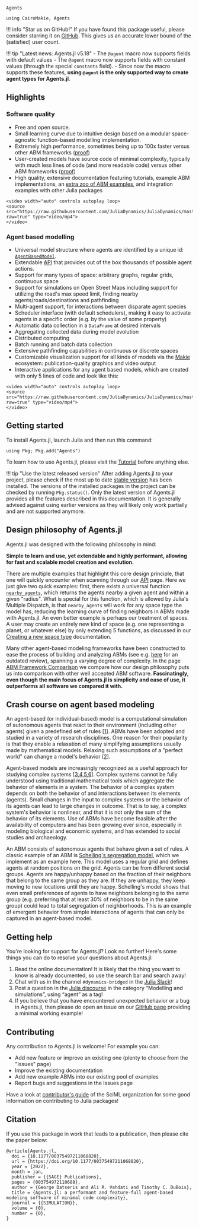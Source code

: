 ```@docs
Agents
```

```@setup MAIN
using CairoMakie, Agents
```

!!! info "Star us on GitHub!"
    If you have found this package useful, please consider starring it on [GitHub](https://github.com/JuliaDynamics/Agents.jl).
    This gives us an accurate lower bound of the (satisfied) user count.

!!! tip "Latest news: Agents.jl v5.18"
    - The `@agent` macro now supports fields with default values
    - The `@agent` macro now supports fields with constant values (through the special `constants` field).
    - Since now the macro supports these features, **using `@agent` is the only supported way to create agent types for Agents.jl**.


## Highlights

### Software quality

* Free and open source.
* Small learning curve due to intuitive design based on a modular space-agnostic function-based modelling implementation.
* Extremely high performance, sometimes being up to 100x faster versus other ABM frameworks ([proof](https://github.com/JuliaDynamics/ABM_Framework_Comparisons))
* User-created models have source code of minimal complexity, typically with much less lines of code (and more readable code) versus other ABM frameworks ([proof](https://github.com/JuliaDynamics/ABM_Framework_Comparisons))
* High quality, extensive documentation featuring tutorials, example ABM implementations, an [extra zoo of ABM examples](https://juliadynamics.github.io/AgentsExampleZoo.jl/dev/), and integration examples with other Julia packages

```@raw html
<video width="auto" controls autoplay loop>
<source src="https://raw.githubusercontent.com/JuliaDynamics/JuliaDynamics/master/videos/agents/showcase.mp4?raw=true" type="video/mp4">
</video>
```


### Agent based modelling

* Universal model structure where agents are identified by a unique id: [`AgentBasedModel`](@ref).
* Extendable [API](@ref) that provides out of the box thousands of possible agent actions.
* Support for many types of space: arbitrary graphs, regular grids, continuous space
* Support for simulations on Open Street Maps including support for utilizing the road's max speed limit, finding nearby agents/roads/destinations and pathfinding
* Multi-agent support, for interactions between disparate agent species
* Scheduler interface (with default schedulers), making it easy to activate agents in a specific order (e.g. by the value of some property)
* Automatic data collection in a `DataFrame` at desired intervals
* Aggregating collected data during model evolution
* Distributed computing
* Batch running and batch data collection
* Extensive pathfinding capabilities in continuous or discrete spaces
* Customizable visualization support for all kinds of models via the [Makie](https://makie.juliaplots.org/stable/) ecosystem: publication-quality graphics and video output
* Interactive applications for any agent based models, which are created with only 5 lines of code and look like this:

```@raw html
<video width="auto" controls autoplay loop>
<source src="https://raw.githubusercontent.com/JuliaDynamics/JuliaDynamics/master/videos/interact/agents.mp4?raw=true" type="video/mp4">
</video>
```

## Getting started

To install Agents.jl, launch Julia and then run this command:

```
using Pkg; Pkg.add("Agents")
```

To learn how to use Agents.jl, please visit the [Tutorial](@ref) before anything else.

!!! tip "Use the latest released version"
    After adding Agents.jl to your project, please check if the most up to date
    [stable version](https://github.com/JuliaDynamics/Agents.jl/releases/latest) 
    has been installed.
    The versions of the installed packages in the project can be checked by 
    running `Pkg.status()`.
    Only the latest version of Agents.jl provides all the features described
    in this documentation.
    It is generally advised against using earlier versions as they will likely
    only work partially and are not supported anymore.

## Design philosophy of Agents.jl

Agents.jl was designed with the following philosophy in mind:

**Simple to learn and use, yet extendable and highly performant, allowing for fast and scalable model creation and evolution.**

There are multiple examples that highlight this core design principle, that one will quickly encounter when scanning through our [API](@ref) page. Here we just give two quick examples: first, there exists a universal function [`nearby_agents`](@ref), which returns the agents nearby a given agent and within a given "radius". What is special for this function, which is allowed by Julia's Multiple Dispatch, is that `nearby_agents` will work for any space type the model has, reducing the learning curve of finding neighbors in ABMs made with Agents.jl. An even better example is perhaps our treatment of spaces. A user may create an entirely new kind of space (e.g. one representing a planet, or whatever else) by only extending 5 functions, as discussed in our [Creating a new space type](@ref) documentation.

Many other agent-based modeling frameworks have been constructed to ease the process of building and analyzing ABMs (see e.g. [here](http://dx.doi.org/10.1016/j.cosrev.2017.03.001) for an outdated review), spanning a varying degree of complexity.
In the page [ABM Framework Comparison](@ref) we compare how our design philosophy puts us into comparison with other well accepted ABM software.
**Fascinatingly, even though the main focus of Agents.jl is simplicity and ease of use, it outperforms all software we compared it with.**

## Crash course on agent based modeling

An agent-based (or individual-based) model is a computational simulation of autonomous agents that react to their environment (including other agents) given a predefined set of rules [[1](http://doi.org/10.1016/j.ecolmodel.2006.04.023)].
ABMs have been adopted and studied in a variety of research disciplines.
One reason for their popularity is that they enable a relaxation of many simplifying assumptions usually made by mathematical models.
Relaxing such assumptions of a "perfect world" can change a model's behavior [[2](http://doi.org/10.1038/460685a)].

Agent-based models are increasingly recognized as a useful approach for studying complex systems [[3](https://link.springer.com/chapter/10.1007/3-7908-1721-X_7),[4](http://www.doi.org/10.1162/106454602753694765),[5](http://www.nature.com/articles/460685a),[6](http://www.doi.org/10.1016/j.jaa.2016.01.009)].
Complex systems cannot be fully understood using traditional mathematical tools which aggregate the behavior of elements in a system.
The behavior of a complex system depends on both the behavior of and interactions between its elements (agents).
Small changes in the input to complex systems or the behavior of its agents can lead to large changes in outcome.
That is to say, a complex system's behavior is nonlinear, and that it is not only the sum of the behavior of its elements.
Use of ABMs have become feasible after the availability of computers and has been growing ever since, especially in modeling biological and economic systems, and has extended to social studies and archaeology.

An ABM consists of autonomous agents that behave given a set of rules.
A classic example of an ABM is [Schelling's segregation model](https://www.tandfonline.com/doi/abs/10.1080/0022250X.1971.9989794), which we implement as an example here.
This model uses a regular grid and defines agents at random positions on the grid.
Agents can be from different social groups.
Agents are happy/unhappy based on the fraction of their neighbors that belong to the same group as they are.
If they are unhappy, they keep moving to new locations until they are happy.
Schelling's model shows that even small preferences of agents to have neighbors belonging to the same group (e.g. preferring that at least 30% of neighbors to be in the same group) could lead to total segregation of neighborhoods.
This is an example of emergent behavior from simple interactions of agents that can only be captured in an agent-based model.

## Getting help

You're looking for support for Agents.jl? Look no further! Here's some things you can do to resolve your questions about Agents.jl:

1. Read the online documentation! It is likely that the thing you want to know is already documented, so use the search bar and search away!
2. Chat with us in the channel `#dynamics-bridged` in the [Julia Slack](https://julialang.org/slack/)!
3. Post a question in the [Julia discourse](https://discourse.julialang.org/) in the category “Modelling and simulations”, using “agent” as a tag!
4. If you believe that you have encountered unexpected behavior or a bug in Agents.jl, then please do open an issue on our [GitHub page](https://github.com/JuliaDynamics/Agents.jl) providing a minimal working example!

## Contributing

Any contribution to Agents.jl is welcome! For example you can:

* Add new feature or improve an existing one (plenty to choose from the "Issues" page)
* Improve the existing documentation
* Add new example ABMs into our existing pool of examples
* Report bugs and suggestions in the Issues page

Have a look at [contributor's guide](https://github.com/SciML/ColPrac) of the SciML organization for some good information on contributing to Julia packages!

## Citation

If you use this package in work that leads to a publication, then please cite the paper below:

```
@article{Agents.jl,
  doi = {10.1177/00375497211068820},
  url = {https://doi.org/10.1177/00375497211068820},
  year = {2022},
  month = jan,
  publisher = {{SAGE} Publications},
  pages = {003754972110688},
  author = {George Datseris and Ali R. Vahdati and Timothy C. DuBois},
  title = {Agents.jl: a performant and feature-full agent-based modeling software of minimal code complexity},
  journal = {{SIMULATION}},
  volume = {0},
  number = {0},
}
```
